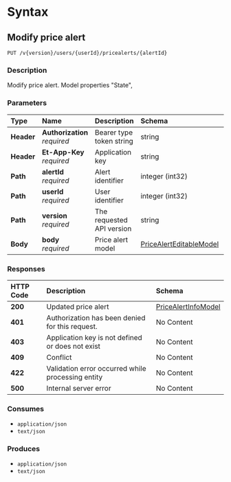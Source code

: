 # Syntax

## Modify price alert

```text
PUT /v{version}/users/{userId}/pricealerts/{alertId}
```

### Description

Modify price alert. Model properties "State",

### Parameters

| Type | Name | Description | Schema | Default |
| :--- | :--- | :--- | :--- | :--- |
| **Header** | **Authorization**   _required_ | Bearer type token string | string |  |
| **Header** | **Et-App-Key**   _required_ | Application key | string |  |
| **Path** | **alertId**   _required_ | Alert identifier | integer \(int32\) |  |
| **Path** | **userId**   _required_ | User identifier | integer \(int32\) |  |
| **Path** | **version**   _required_ | The requested API version | string | `"1.0"` |
| **Body** | **body**   _required_ | Price alert model | [PriceAlertEditableModel](../../definitions/#pricealerteditablemodel) |  |

### Responses

| HTTP Code | Description | Schema |
| :--- | :--- | :--- |
| **200** | Updated price alert | [PriceAlertInfoModel](../../definitions/#pricealertinfomodel) |
| **401** | Authorization has been denied for this request. | No Content |
| **403** | Application key is not defined or does not exist | No Content |
| **409** | Conflict | No Content |
| **422** | Validation error occurred while processing entity | No Content |
| **500** | Internal server error | No Content |

### Consumes

* `application/json`
* `text/json`

### Produces

* `application/json`
* `text/json`

